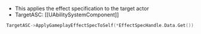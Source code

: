 - This applies the effect specification to the target actor
- TargetASC: [[UAbilitySystemComponent]]

```cpp
TargetASC->ApplyGameplayEffectSpecToSelf(*EffectSpecHandle.Data.Get());
```